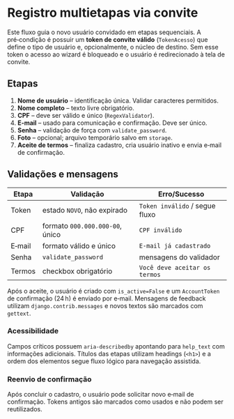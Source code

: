 # Registro multietapas via convite

Este fluxo guia o novo usuário convidado em etapas sequenciais. A pré‑condição é
possuir um **token de convite válido** (`TokenAcesso`) que define o tipo de
usuário e, opcionalmente, o núcleo de destino. Sem esse token o acesso ao wizard
é bloqueado e o usuário é redirecionado à tela de convite.

## Etapas

1. **Nome de usuário** – identificação única. Validar caracteres permitidos.
2. **Nome completo** – texto livre obrigatório.
3. **CPF** – deve ser válido e único (`RegexValidator`).
4. **E‑mail** – usado para comunicação e confirmação. Deve ser único.
5. **Senha** – validação de força com `validate_password`.
6. **Foto** – opcional; arquivo temporário salvo em `storage`.
7. **Aceite de termos** – finaliza cadastro, cria usuário inativo e envia
   e‑mail de confirmação.

## Validações e mensagens

| Etapa | Validação | Erro/Sucesso |
|-------|-----------|--------------|
| Token | estado `NOVO`, não expirado | `Token inválido` / segue fluxo |
| CPF   | formato `000.000.000-00`, único | `CPF inválido` |
| E‑mail| formato válido e único | `E‑mail já cadastrado` |
| Senha | `validate_password` | mensagens do validador |
| Termos| checkbox obrigatório | `Você deve aceitar os termos` |

Após o aceite, o usuário é criado com `is_active=False` e um `AccountToken` de
confirmação (24 h) é enviado por e‑mail. Mensagens de feedback utilizam
`django.contrib.messages` e novos textos são marcados com `gettext`.

### Acessibilidade

Campos críticos possuem `aria-describedby` apontando para `help_text` com
informações adicionais. Títulos das etapas utilizam headings (`<h1>`) e a ordem
dos elementos segue fluxo lógico para navegação assistida.

### Reenvio de confirmação

Após concluir o cadastro, o usuário pode solicitar novo e‑mail de confirmação.
Tokens antigos são marcados como usados e não podem ser reutilizados.


